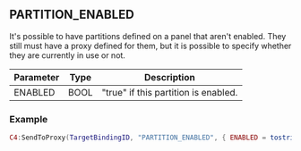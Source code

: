 ## PARTITION\_ENABLED

It's possible to have partitions defined on a panel that aren't enabled. They still must have a proxy defined for them, but it is possible to specify whether they are currently in use or not.


| Parameter | Type | Description                          |
| --------- | ---- | ------------------------------------ |
| ENABLED   | BOOL | "true" if this partition is enabled. |


### Example

```lua
C4:SendToProxy(TargetBindingID, "PARTITION_ENABLED", { ENABLED = tostring(Enabled) }, "NOTIFY")
```
